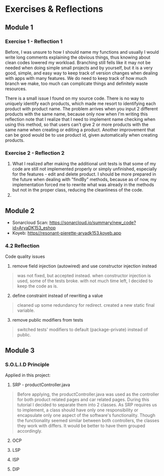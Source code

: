 # Exercises & Reflections
## Module 1
### Exercise 1 - Reflection 1
Before, I was unsure to how I should name my functions and usually I would write long comments explaining the obvious things, thus knowing about clean codes lowered my workload. Branching still fells like it may not be needed when doing simple small projects and by yourself, but it is a very good, simple, and easy way to keep track of version changes when dealing with apps with many features. We do need to keep track of how much branch we make, too much can complicate things and definitely waste resources.

There is a small issue I found on my source code. There is no way to uniquely identify each products, which made me resort to identifying each product with product name. The problem arrives when you input 2 different products with the same name, because only now when I'm writing this reflection note that I realize that I need to implement name checking when using this method, so that users can't give 2 or more products with the same name when creating or editing a product. Another improvement that can be good would be to use product id, given automatically when creating products.

### Exercise 2 - Reflection 2
1. What I realized after making the additional unit tests is that some of my code are still not implemented properly or simply unfinished, especially for the features - edit and delete product. I should be more prepared in the future when dealing with "findBy" methods, because as of now, my implementation forced me to rewrite what was already in the methods but not in the proper class, reducing the cleanliness of the code.
2. 

## Module 2
- Sonarcloud Scan: https://sonarcloud.io/summary/new_code?id=AryaDK153_eshop
- Koyeb: [https//resonant-pierette-aryadk153.koyeb.app](https://resonant-pierette-aryadk153.koyeb.app/)
### 4.2 Reflection
Code quality issues
1. remove field injection (autowired) and use constructor injection instead
  > was not fixed,  but accepted instead. when constructor injection is used, some of the tests broke. with not much time left, I decided to keep the code as is.
2. define constraint instead of rewriting a value
  > cleaned up some redundancy for redirect. created a new static final variable.
3. remove public modifiers from tests
  > switched tests' modifiers to default (package-private) instead of public.

## Module 3
### S.O.L.I.D Principle
Applied in this project:
1. SRP - productController.java
  > Before applying, the productController.java was used as the controller for both product related pages and car related pages. During this tutorial I decided to separate them into 2 classes. As SRP requires us to implement, a class should have only one responsibility or encapsulate only one aspect of the software's functionality. Though the functionality seemed similar between both controllers, the classes they work with differs. It would be better to have them grouped accordingly.
2. OCP
  > 
3. LSP
  > 
4. ISP
  > 
5. DIP
  > 